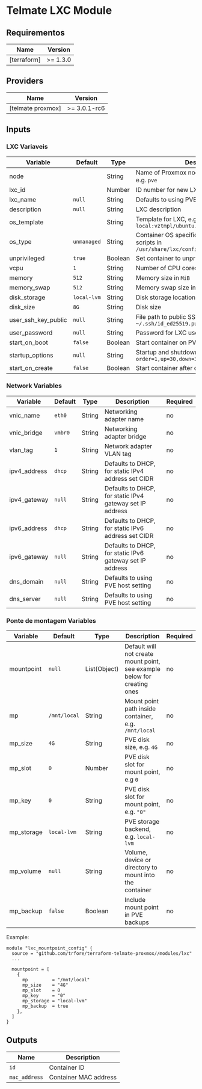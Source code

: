 # Telmate LXC Module

## Requirementos

| Name        | Version  |
| ----------- | -------- |
| [terraform] | >= 1.3.0 |

## Providers

| Name              | Version  |
| ----------------- | -------- |
| [telmate proxmox] | >= 3.0.1-rc6 |

## Inputs

### LXC Variaveis

| Variable            | Default     | Type    | Description                                                                                      | Required |
| ------------------- | ----------- | ------- | ------------------------------------------------------------------------------------------------ | -------- |
| node                |             | String  | Name of Proxmox node to provision LXC on, e.g. `pve`                                             | **Yes**  |
| lxc_id              |             | Number  | ID number for new LXC                                                                            | **Yes**  |
| lxc_name            | `null`      | String  | Defaults to using PVE naming, e.g. `CT<LXC_ID>`                                                  | no       |
| description         | `null`      | String  | LXC description                                                                                  | no       |
| os_template         |             | String  | Template for LXC, e.g. `local:vztmpl/ubuntu.tar.gz`                                              | **Yes**  |
| os_type             | `unmanaged` | String  | Container OS specific setup, uses setup scripts in `/usr/share/lxc/config/<os_type>.common.conf` | no       |
| unprivileged        | `true`      | Boolean | Set container to unprivileged                                                                    | no       |
| vcpu                | `1`         | String  | Number of CPU cores                                                                              | no       |
| memory              | `512`       | String  | Memory size in `MiB`                                                                             | no       |
| memory_swap         | `512`       | String  | Memory swap size in `MiB`                                                                        | no       |
| disk_storage        | `local-lvm` | String  | Disk storage location                                                                            | no       |
| disk_size           | `8G`        | String  | Disk size                                                                                        | no       |
| user_ssh_key_public | `null`      | String  | File path to public SSH key for LXC user, e.g. `~/.ssh/id_ed25519.pub`                           | no       |
| user_password       | `null`      | String  | Password for LXC user                                                                            | no       |
| start_on_boot       | `false`     | Boolean | Start container on PVE boot                                                                      | no       |
| startup_options     | `null`      | String  | Startup and shutdown options, e.g. `order=1,up=30,down=30`                                       | no       |
| start_on_create     | `false`     | Boolean | Start container after creation                                                                   | no       |

### Network Variables

| Variable     | Default | Type   | Description                                              | Required |
| ------------ | ------- | ------ | -------------------------------------------------------- | -------- |
| vnic_name    | `eth0`  | String | Networking adapter name                                  | no       |
| vnic_bridge  | `vmbr0` | String | Networking adapter bridge                                | no       |
| vlan_tag     | `1`     | String | Network adapter VLAN tag                                 | no       |
| ipv4_address | `dhcp`  | String | Defaults to DHCP, for static IPv4 address set CIDR       | no       |
| ipv4_gateway | `null`  | String | Defaults to DHCP, for static IPv4 gateway set IP address | no       |
| ipv6_address | `dhcp`  | String | Defaults to DHCP, for static IPv6 address set CIDR       | no       |
| ipv6_gateway | `null`  | String | Defaults to DHCP, for static IPv6 gateway set IP address | no       |
| dns_domain   | `null`  | String | Defaults to using PVE host setting                       | no       |
| dns_server   | `null`  | String | Defaults to using PVE host setting                       | no       |

### Ponte de montagem Variables

| Variable   | Default      | Type         | Description                                                              | Required |
| ---------- | ------------ | ------------ | ------------------------------------------------------------------------ | -------- |
| mountpoint | `null`       | List(Object) | Default will not create mount point, see example below for creating ones | no       |
| mp         | `/mnt/local` | String       | Mount point path inside container, e.g. `/mnt/local`                     | no       |
| mp_size    | `4G`         | String       | PVE disk size, e.g. `4G`                                                 | no       |
| mp_slot    | `0`          | Number       | PVE disk slot for mount point, e.g `0`                                   | no       |
| mp_key     | `0`          | String       | PVE disk slot for mount point, e.g. `"0"`                                | no       |
| mp_storage | `local-lvm`  | String       | PVE storage backend, e.g. `local-lvm`                                    | no       |
| mp_volume  | `null`       | String       | Volume, device or directory to mount into the container                  | no       |
| mp_backup  | `false`      | Boolean      | Include mount point in PVE backups                                       | no       |

Example:

```HCL
module "lxc_mountpoint_config" {
  source = "github.com/trfore/terraform-telmate-proxmox//modules/lxc"
  ...

  mountpoint = [
    {
      mp         = "/mnt/local"
      mp_size    = "4G"
      mp_slot    = 0
      mp_key     = "0"
      mp_storage = "local-lvm"
      mp_backup  = true
    },
  ]
}
```

## Outputs

| Name          | Description           |
| ------------- | --------------------- |
| `id`          | Container ID          |
| `mac_address` | Container MAC address |


